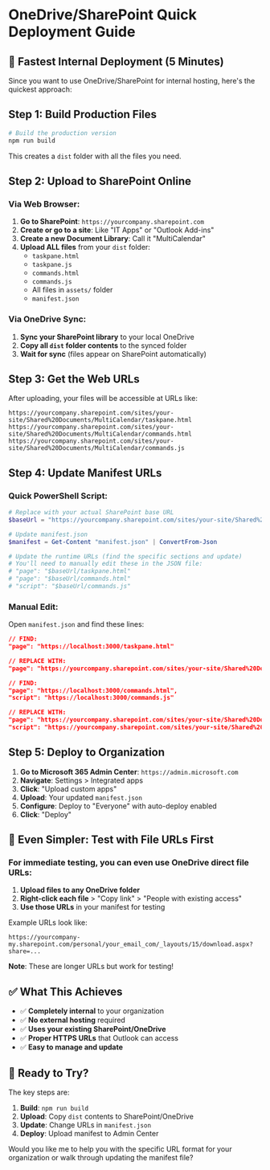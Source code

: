 # OneDrive/SharePoint Quick Deployment Guide

## 🚀 Fastest Internal Deployment (5 Minutes)

Since you want to use OneDrive/SharePoint for internal hosting, here's the quickest approach:

## Step 1: Build Production Files

```bash
# Build the production version
npm run build
```

This creates a `dist` folder with all the files you need.

## Step 2: Upload to SharePoint Online

### Via Web Browser:
1. **Go to SharePoint**: `https://yourcompany.sharepoint.com`
2. **Create or go to a site**: Like "IT Apps" or "Outlook Add-ins"
3. **Create a new Document Library**: Call it "MultiCalendar"
4. **Upload ALL files** from your `dist` folder:
   - `taskpane.html`
   - `taskpane.js`
   - `commands.html`
   - `commands.js`
   - All files in `assets/` folder
   - `manifest.json`

### Via OneDrive Sync:
1. **Sync your SharePoint library** to your local OneDrive
2. **Copy all `dist` folder contents** to the synced folder
3. **Wait for sync** (files appear on SharePoint automatically)

## Step 3: Get the Web URLs

After uploading, your files will be accessible at URLs like:
```
https://yourcompany.sharepoint.com/sites/your-site/Shared%20Documents/MultiCalendar/taskpane.html
https://yourcompany.sharepoint.com/sites/your-site/Shared%20Documents/MultiCalendar/commands.html
https://yourcompany.sharepoint.com/sites/your-site/Shared%20Documents/MultiCalendar/commands.js
```

## Step 4: Update Manifest URLs

### Quick PowerShell Script:
```powershell
# Replace with your actual SharePoint base URL
$baseUrl = "https://yourcompany.sharepoint.com/sites/your-site/Shared%20Documents/MultiCalendar"

# Update manifest.json
$manifest = Get-Content "manifest.json" | ConvertFrom-Json

# Update the runtime URLs (find the specific sections and update)
# You'll need to manually edit these in the JSON file:
# "page": "$baseUrl/taskpane.html"
# "page": "$baseUrl/commands.html" 
# "script": "$baseUrl/commands.js"
```

### Manual Edit:
Open `manifest.json` and find these lines:

```json
// FIND:
"page": "https://localhost:3000/taskpane.html"

// REPLACE WITH:
"page": "https://yourcompany.sharepoint.com/sites/your-site/Shared%20Documents/MultiCalendar/taskpane.html"
```

```json
// FIND:
"page": "https://localhost:3000/commands.html",
"script": "https://localhost:3000/commands.js"

// REPLACE WITH:
"page": "https://yourcompany.sharepoint.com/sites/your-site/Shared%20Documents/MultiCalendar/commands.html",
"script": "https://yourcompany.sharepoint.com/sites/your-site/Shared%20Documents/MultiCalendar/commands.js"
```

## Step 5: Deploy to Organization

1. **Go to Microsoft 365 Admin Center**: `https://admin.microsoft.com`
2. **Navigate**: Settings > Integrated apps
3. **Click**: "Upload custom apps"
4. **Upload**: Your updated `manifest.json`
5. **Configure**: Deploy to "Everyone" with auto-deploy enabled
6. **Click**: "Deploy"

## 🎯 Even Simpler: Test with File URLs First

### For immediate testing, you can even use OneDrive direct file URLs:

1. **Upload files to any OneDrive folder**
2. **Right-click each file** > "Copy link" > "People with existing access"
3. **Use those URLs** in your manifest for testing

Example URLs look like:
```
https://yourcompany-my.sharepoint.com/personal/your_email_com/_layouts/15/download.aspx?share=...
```

**Note**: These are longer URLs but work for testing!

## ✅ What This Achieves

- ✅ **Completely internal** to your organization
- ✅ **No external hosting** required
- ✅ **Uses your existing SharePoint/OneDrive**
- ✅ **Proper HTTPS URLs** that Outlook can access
- ✅ **Easy to manage and update**

## 🚀 Ready to Try?

The key steps are:
1. **Build**: `npm run build`
2. **Upload**: Copy `dist` contents to SharePoint/OneDrive
3. **Update**: Change URLs in `manifest.json`
4. **Deploy**: Upload manifest to Admin Center

Would you like me to help you with the specific URL format for your organization or walk through updating the manifest file?

